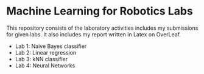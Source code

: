 # Machine Learning for Robotics Labs
This repository consists of the laboratory activities includes my submissions for given labs. It also includes my report written in Latex on OverLeaf.

- Lab 1: Naive Bayes classifier
- Lab 2: Linear regression
- Lab 3: kNN classifier
- Lab 4: Neural Networks
